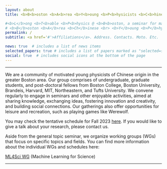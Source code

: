 ```yaml
---
layout: about
title: <b>B<b>oston <b>A<b>rea <b>Y<b>oung <b>P<b>hysicists <b>C<b>hinese <b>S<b>eminar @ <b>L<b>ong <b>T<b>able

#<b>L</b>ong <b>T<b>able <b>P<b>hysics @ <b>B<b>oston, a seminar for mandarin speaking young physicists in the greater Boston area
# <b>B</b>oston <b>A</b>rea <b>Ch</b>inese <br> <b>Y</b>oung <b>P</b>hysicists <b>S</b>eminar
permalink: /
subtitle: <a href='#'>Affiliations</a>. Address. Contacts. Moto. Etc.

news: true  # includes a list of news items
selected_papers: true # includes a list of papers marked as "selected={true}"
social: true  # includes social icons at the bottom of the page
---
```


***

We are a community of motivated young physicists of Chinese origin in the greater Boston area. Our group comprises of undergraduate, graduate students, and post-doctoral fellows from Boston College, Boston University, Brandeis, Harvard, MIT, Northeastern, and Tufts University. We convene regularly to engage in seminars and other enjoyable activities, aimed at sharing knowledge, exchanging ideas, fostering innovation and creativity, and building social connections. Our gatherings also offer opportunities for leisure and recreation, such as playing games like Werewolf.

You may check the tentative schedule for Fall 2023 [here](https://docs.google.com/spreadsheets/d/1JMghsoa93FFSqsloE4z_SP1rIs2ugggSCiP-hldbLe8/edit?usp=sharing). If you would like to give a talk about your research, please contact us.

Aside from the general topic seminar, we organize working groups (WGs) that focus on specific topics and fields. You can find more information about the individual WGs and schedules here:

[ML4Sci WG](https://longtablephysics.github.io/ML4Sci_talks/) (Machine Learning for Science)

***
